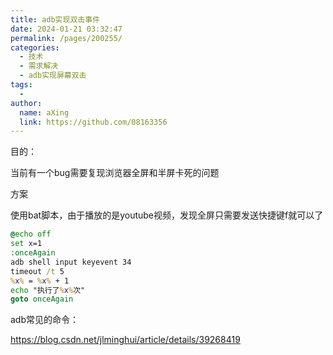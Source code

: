 ```yaml
---
title: adb实现双击事件
date: 2024-01-21 03:32:47
permalink: /pages/200255/
categories:
  - 技术
  - 需求解决
  - adb实现屏幕双击
tags:
  - 
author: 
  name: aXing
  link: https://github.com/08163356
---
```

目的：

当前有一个bug需要复现浏览器全屏和半屏卡死的问题

方案

使用bat脚本，由于播放的是youtube视频，发现全屏只需要发送快捷键f就可以了

```bat
@echo off
set x=1
:onceAgain
adb shell input keyevent 34
timeout /t 5
%x% = %x% + 1
echo "执行了%x%次"
goto onceAgain
```

adb常见的命令：

https://blog.csdn.net/jlminghui/article/details/39268419

